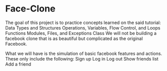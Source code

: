 # Face-Clone
The goal of this project is to practice concepts learned on the said tutorial:
Data Types and Structures
Operations, Variables, Flow Control, and Loops
Functions
Modules, Files, and Exceptions
Class
We will not be building a facebook clone that is as beautiful but complicated as the original Facebook.

What we will have is the simulation of basic facebook features and actions. These only include the following:
Sign up
Log in
Log out
Show friends list
Add a friend
